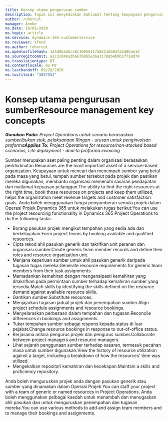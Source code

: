 ```yaml
---
title: Konsep utama pengurusan sumber
description: Topik ini menyediakan maklumat tentang keupayaan pengurusan sumber dalam Operasi Projek Microsoft Dynamics.
author: ruhercul
manager: Annbe
ms.date: 10/01/2020
ms.topic: article
ms.service: dynamics-365-customerservice
ms.reviewer: kfend
ms.author: ruhercul
ms.openlocfilehash: 124d9bad5cc0c16955417a8213db047a2d8bae1d
ms.sourcegitcommit: a2c3cd49a3b667b8b5edaa31788b4b9b1f728d78
ms.translationtype: HT
ms.contentlocale: ms-MY
ms.lasthandoff: 09/28/2020
ms.locfileid: "3897552"
---
```

# <a name="resource-management-key-concepts"></a><span data-ttu-id="76eb3-103">Konsep utama pengurusan sumber</span><span class="sxs-lookup"><span data-stu-id="76eb3-103">Resource management key concepts</span></span>

<span data-ttu-id="76eb3-104">_**Gunakan Pada:** Project Operations untuk senario berasaskan sumber/bukan stok, pelaksanaan Ringan - urusan untuk penginvoisan proforma_</span><span class="sxs-lookup"><span data-stu-id="76eb3-104">_**Applies To:** Project Operations for resource/non-stocked based scenarios, Lite deployment - deal to proforma invoicing_</span></span>

<span data-ttu-id="76eb3-105">Sumber merupakan aset paling penting dalam organisasi berasaskan perkhidmatan.</span><span class="sxs-lookup"><span data-stu-id="76eb3-105">Resources are the most important asset of a service-based organization.</span></span> <span data-ttu-id="76eb3-106">Keupayaan untuk mencari dan menempah sumber yang betul pada masa yang betul, tempah sumber tersebut pada projek dan pastikan mereka digunakan, membantu organisasi memenuhi sasaran pendapatan dan matlamat kepuasan pelanggan.</span><span class="sxs-lookup"><span data-stu-id="76eb3-106">The ability to find the right resources at the right time, book those resources on projects and keep them utilized, helps the organization meet revenue targets and customer satisfaction goals.</span></span> <span data-ttu-id="76eb3-107">Anda boleh menggunakan fungsi penyumberan semula projek dalam Operasi Projek Dynamics 365 untuk melakukan tugas berikut:</span><span class="sxs-lookup"><span data-stu-id="76eb3-107">You can use the project resourcing functionality in Dynamics 365 Project Operations to do the following tasks:</span></span>

- <span data-ttu-id="76eb3-108">Borang pasukan projek mengikut tempahan yang sedia ada dan berkelayakan.</span><span class="sxs-lookup"><span data-stu-id="76eb3-108">Form project teams by booking available and qualified resources.</span></span>
- <span data-ttu-id="76eb3-109">Cipta rekod ahli pasukan generik dan takrifkan unit peranan dan organisasi sumber.</span><span class="sxs-lookup"><span data-stu-id="76eb3-109">Create generic team member records and define their roles and resource organization unit.</span></span>
- <span data-ttu-id="76eb3-110">Menjana keperluan sumber untuk ahli pasukan generik daripada tugasan tugas mereka.</span><span class="sxs-lookup"><span data-stu-id="76eb3-110">Generate resource requirements for generic team members from their task assignments.</span></span>
- <span data-ttu-id="76eb3-111">Memadankan kemahiran dengan mengenalpasti kemahiran yang ditakrifkan pada permintaan sumber terhadap kemahiran sumber yang tersedia.</span><span class="sxs-lookup"><span data-stu-id="76eb3-111">Match skills by identifying the skills defined on the resource demand against available resource skills.</span></span>
- <span data-ttu-id="76eb3-112">Gantikan sumber.</span><span class="sxs-lookup"><span data-stu-id="76eb3-112">Substitute resources.</span></span>
- <span data-ttu-id="76eb3-113">Menjajarkan tugasan jadual projek dan penempahan sumber.</span><span class="sxs-lookup"><span data-stu-id="76eb3-113">Align project schedule assignments and resource bookings.</span></span>
- <span data-ttu-id="76eb3-114">Menyelaraskan perbezaan dalam tempahan dan tugasan.</span><span class="sxs-lookup"><span data-stu-id="76eb3-114">Reconcile differences in bookings and assignments.</span></span>
- <span data-ttu-id="76eb3-115">Tukar tempahan sumber sebagai respons kepada status di luar pejabat.</span><span class="sxs-lookup"><span data-stu-id="76eb3-115">Change resource bookings in response to out-of-office status.</span></span>
- <span data-ttu-id="76eb3-116">Kerjasama antara pengurus projek dan pengurus sumber.</span><span class="sxs-lookup"><span data-stu-id="76eb3-116">Collaborate between project managers and resource managers.</span></span>
- <span data-ttu-id="76eb3-117">Lihat sejarah penggunaan sumber terhadap sasaran, termasuk pecahan masa untuk sumber digunakan.</span><span class="sxs-lookup"><span data-stu-id="76eb3-117">View the history of resource utilization against a target, including a breakdown of how the resources' time was utilized.</span></span>
- <span data-ttu-id="76eb3-118">Mengekalkan repositori kemahiran dan kecekapan.</span><span class="sxs-lookup"><span data-stu-id="76eb3-118">Maintain a skills and proficiency repository.</span></span>


<span data-ttu-id="76eb3-119">Anda boleh menguruskan projek anda dengan pasukan generik atau sumber yang dinamakan dalam Operasi Projek.</span><span class="sxs-lookup"><span data-stu-id="76eb3-119">You can staff your project with a team of generic or named resources in Project Operations.</span></span> <span data-ttu-id="76eb3-120">Anda boleh menggunakan pelbagai kaedah untuk menambah dan menugaskan ahli pasukan dan untuk menguruskan penempahan dan tugasan mereka.</span><span class="sxs-lookup"><span data-stu-id="76eb3-120">You can use various methods to add and assign team members and to manage their bookings and assignments.</span></span> 
